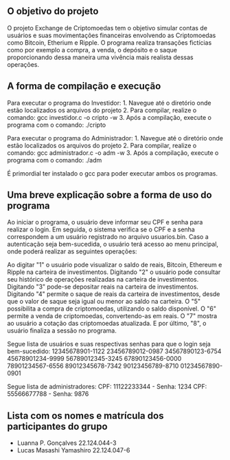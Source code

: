 ## O objetivo do projeto

O projeto Exchange de Criptomoedas tem o objetivo simular contas de usuários e suas movimentações financeiras envolvendo as Criptomoedas como Bitcoin, Etherium e Ripple. O programa realiza transações fictícias como por exemplo a compra, a venda, o depósito e o saque proporcionando dessa maneira uma vivência mais realista dessas operações.

## A forma de compilação e execução
Para executar o programa do Investidor:
    1. Navegue até o diretório onde estão localizados os arquivos do projeto
    2. Para compilar, realize o comando:  gcc investidor.c -o cripto -w
    3. Após a compilação, execute o programa com o comando:  ./cripto  

Para executar o programa do Administrador:
    1. Navegue até o diretório onde estão localizados os arquivos do projeto
    2. Para compilar, realize o comando:  gcc administrador.c -o adm -w
    3. Após a compilação, execute o programa com o comando:  ./adm

É primordial ter instalado o gcc para poder executar ambos os programas.


## Uma breve explicação sobre a forma de uso do programa

Ao iniciar o programa, o usuário deve informar seu CPF e senha para realizar o login. Em seguida, o sistema verifica se o CPF e a senha correspondem a um usuário registrado no arquivo usuarios.bin. Caso a autenticação seja bem-sucedida, o usuário terá acesso ao menu principal, onde poderá realizar as seguintes operações:

Ao digitar "1" o usuário pode visualizar o saldo de reais, Bitcoin, Ethereum e Ripple na carteira de investimentos. Digitando "2" o usuário pode consultar seu histórico de operações realizadas na carteira de investimentos. Digitando "3" pode-se depositar reais na carteira de investimentos. Digitando "4" permite o saque de reais da carteira de investimentos, desde que o valor de saque seja igual ou menor ao saldo na carteira. O "5" possibilita a compra de criptomoedas, utilizando o saldo disponível. O "6" permite a venda de criptomoedas, convertendo-as em reais. O "7" mostra ao usuário a cotação das criptomoedas atualizada. E por último, "8", o usuário finaliza a sessão no programa.


Segue lista de usuários e suas respectivas senhas para que o login seja bem-sucedido:
12345678901-1122
23456789012-0987
34567890123-6754
45678901234-9999
56789012345-3245
67890123456-0000
78901234567-6556
89012345678-7342
90123456789-8710
01234567890-0901 

Segue lista de administradores:
CPF: 11122233344 - Senha: 1234
CPF: 55566677788 - Senha: 9876

## Lista com os nomes e matrícula dos participantes do grupo
- Luanna P. Gonçalves  22.124.044-3
- Lucas Masashi Yamashiro  22.124.047-6

